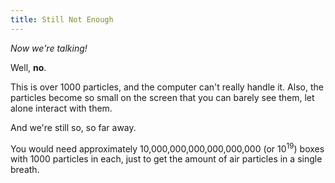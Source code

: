 ```yaml
---
title: Still Not Enough
---
```


<script>
    var sim = createSimulation({
        initialize: function(simulation) {
            var p = simulation.parameters;
            p.friction = 0.2;
            setBoxWidth(simulation, 150);

            initBilliards(simulation, simulation.boxBounds);

    		setToolbarAvailableTools(simulation.toolbar, ["impulse"]);
        }
    });
</script>


_Now we're talking!_

Well, **no**.

This is over 1000 particles, and the computer can't really handle it. 
Also, the particles become so small on the screen that you can barely see them, let alone interact with them.

And we're still so, so far away.

You would need approximately 10,000,000,000,000,000,000 (or 10<sup>19</sup>) boxes with 1000 particles in each, just to get the amount of air particles in a single breath.
